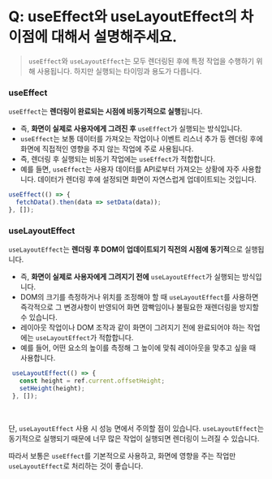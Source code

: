# Q: useEffect와 useLayoutEffect의 차이점에 대해서 설명해주세요.
> `useEffect`와 `useLayoutEffect`는 모두 렌더링된 후에 특정 작업을 수행하기 위해 사용됩니다. 하지만 실행되는 타이밍과 용도가 다릅니다.

### useEffect
`useEffect`는 **렌더링이 완료되는 시점에 비동기적으로 실행**됩니다.
   - 즉, **화면이 실제로 사용자에게 그려진 후** `useEffect`가 실행되는 방식입니다.
   - `useEffect`는 보통 데이터를 가져오는 작업이나 이벤트 리스너 추가 등 렌더링 후에 화면에 직접적인 영향을 주지 않는 작업에 주로 사용됩니다.
   - 즉, 렌더링 후 실행되는 비동기 작업에는 `useEffect`가 적합합니다.
   - 예를 들면, `useEffect`는 사용자 데이터를 API로부터 가져오는 상황에 자주 사용합니다. 데이터가 렌더링 후에 설정되면 화면이 자연스럽게 업데이트되는 것입니다.

 ```javascript
 useEffect(() => {
   fetchData().then(data => setData(data));
 }, []);
 ```
     
### useLayoutEffect
`useLayoutEffect`는 **렌더링 후 DOM이 업데이트되기 직전의 시점에 동기적**으로 실행됩니다. 
   - 즉, **화면이 실제로 사용자에게 그려지기 전에** `useLayoutEffect`가 실행되는 방식입니다.
   - DOM의 크기를 측정하거나 위치를 조정해야 할 때 `useLayoutEffect`를 사용하면 즉각적으로 그 변경사항이 반영되어 화면 깜빡임이나 불필요한 재렌더링을 방지할 수 있습니다.
   - 레이아웃 작업이나 DOM 조작과 같이 화면이 그려지기 전에 완료되어야 하는 작업에는 `useLayoutEffect`가 적합합니다.
   - 예를 들어, 어떤 요소의 높이를 측정해 그 높이에 맞춰 레이아웃을 맞추고 싶을 때 사용합니다.

```javascript
 useLayoutEffect(() => {
   const height = ref.current.offsetHeight;
   setHeight(height);
 }, []);
 ```
<br />

단, `useLayoutEffect` 사용 시 성능 면에서 주의할 점이 있습니다. `useLayoutEffect`는 동기적으로 실행되기 때문에 너무 많은 작업이 실행되면 렌더링이 느려질 수 있습니다.

따라서 보통은 `useEffect`를 기본적으로 사용하고, 화면에 영향을 주는 작업만 `useLayoutEffect`로 처리하는 것이 좋습니다.


